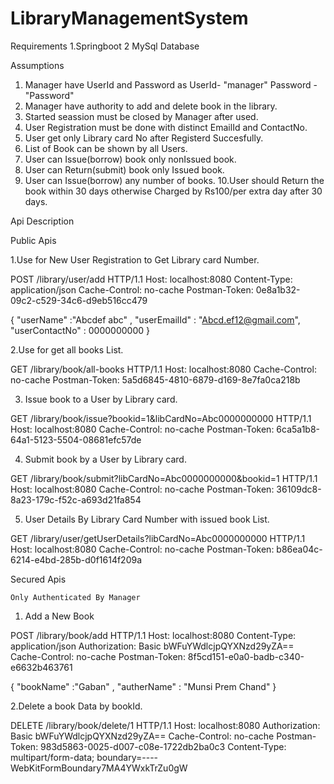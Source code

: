# LibraryManagementSystem

Requirements
1.Springboot
2 MySql Database  


Assumptions 
1. Manager have UserId and Password as
	UserId- "manager"
	Password - "Password"
2. Manager have authority to add and delete book in the library.
3. Started seassion must be closed by Manager after used.
4. User Registration must be done with distinct EmailId and ContactNo.
5. User get only Library card No after Registerd Succesfully.
6. List of Book can be shown by all Users.
7. User can Issue(borrow) book only nonIssued book.
8. User can Return(submit) book only Issued book.
9. User can Issue(borrow) any number of books.
10.User should Return the book within 30 days otherwise Charged by Rs100/per extra day after 30 days.

Api Description 

Public Apis

1.Use for New User Registration to Get Library card Number.

POST /library/user/add HTTP/1.1
Host: localhost:8080
Content-Type: application/json
Cache-Control: no-cache
Postman-Token: 0e8a1b32-09c2-c529-34c6-d9eb516cc479

{
	"userName" :"Abcdef abc" ,
	"userEmailId" : "Abcd.ef12@gmail.com",
	"userContactNo" : 0000000000
}

2.Use for get all books List.

GET /library/book/all-books HTTP/1.1
Host: localhost:8080
Cache-Control: no-cache
Postman-Token: 5a5d6845-4810-6879-d169-8e7fa0ca218b

3. Issue book to a User by Library card.

GET /library/book/issue?bookid=1&amp;libCardNo=Abc0000000000 HTTP/1.1
Host: localhost:8080
Cache-Control: no-cache
Postman-Token: 6ca5a1b8-64a1-5123-5504-08681efc57de

4. Submit book by a User by Library card.

GET /library/book/submit?libCardNo=Abc0000000000&amp;bookid=1 HTTP/1.1
Host: localhost:8080
Cache-Control: no-cache
Postman-Token: 36109dc8-8a23-179c-f52c-a693d21fa854

5. User Details By Library Card Number with issued book List.

GET /library/user/getUserDetails?libCardNo=Abc0000000000 HTTP/1.1
Host: localhost:8080
Cache-Control: no-cache
Postman-Token: b86ea04c-6214-e4bd-285b-d0f1614f209a

Secured Apis
	
	Only Authenticated By Manager

1. Add a New Book 

POST /library/book/add HTTP/1.1
Host: localhost:8080
Content-Type: application/json
Authorization: Basic bWFuYWdlcjpQYXNzd29yZA==
Cache-Control: no-cache
Postman-Token: 8f5cd151-e0a0-badb-c340-e6632b463761

{
	"bookName" :"Gaban" ,
	"autherName" : "Munsi Prem Chand"
}

2.Delete a book Data by bookId.

DELETE /library/book/delete/1 HTTP/1.1
Host: localhost:8080
Authorization: Basic bWFuYWdlcjpQYXNzd29yZA==
Cache-Control: no-cache
Postman-Token: 983d5863-0025-d007-c08e-1722db2ba0c3
Content-Type: multipart/form-data; boundary=----WebKitFormBoundary7MA4YWxkTrZu0gW
